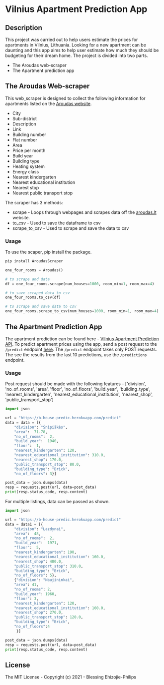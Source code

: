 # Vilnius Apartment Prediction App
## Description
This project was carried out to help users estimate the prices for apartments in Vilnius, Lithuania.
Looking for a new apartment can be daunting and this app aims to help user estimate how much they should be budgeting for their dream home.
The project is divided into two parts.
* The Aroudas web-scraper
* The Apartment prediction app

## The Aroudas Web-scraper
This web_scraper is designed to collect the following information for apartments listed on the [Aroudas website](https://en.aruodas.lt/).
* City
* Sub-district
* Description
* Link
* Building number
* Flat number
* Area
* Price per month
* Build year
* Building type
* Heating system
* Energy class
* Nearest kindergarten
* Nearest educational institution
* Nearest stop
* Nearest public transport stop

The scraper has 3 methods:
* scrape - Loops through webpages and scrapes data off the [aroudas.lt](https://en.aruodas.lt/) website.
* to_csv - Used to save the dataframe to csv
* scrape_to_csv - Used to scrape and save the data to csv

### Usage
To use the scaper, pip install the package.
```python
pip install AroudasScraper

one_four_rooms = Aroudas()

# to scrape and data
df = one_four_rooms.scrape(num_houses=1000, room_min=1, room_max=4)

# to save scraped data to csv
one_four_rooms.to_csv(df)

# to scrape and save data to csv
one_four_rooms.scrape_to_csv(num_houses=1000, room_min=1, room_max=4)

```


## The Apartment Prediction App
The apartment prediction can be found here - [Vilnius Apartment Prediction API](https://b-house-predic.herokuapp.com/).
To predict apartment prices using the app, send a post request to the `/predict` endpoint [here]( https://b-house-predic.herokuapp.com/predict).
The `/predict` endpoint takes only POST requests. The see the results from the last 10 predictions, use the `/predictions` endpoint.

### Usage
Post request should be made with the following features - ['division', 'no_of_rooms', 'area', 'floor', 'no_of_floors',
'build_year', 'building_type', 'nearest_kindergarten', 'nearest_educational_institution', 'nearest_shop', 'public_transport_stop']

```python
import json

url = "https://b-house-predic.herokuapp.com/predict"
data = data = [{
    "division": "Šnipiškės",
    "area":  71.78,
    "no_of_rooms":  2,
    "build_year":  1940,
    "floor":  1,
    "nearest_kindergarten": 120,
    "nearest_educational_institution": 310.0,
    "nearest_shop": 170.0,
    "public_transport_stop": 80.0,
    "building_type": "Brick",
    "no_of_floors": 3}]

post_data = json.dumps(data)
resp = requests.post(url, data=post_data)
print(resp.status_code, resp.content)
```
For multiple listings, data can be passed as shown.
```python
import json

url = "https://b-house-predic.herokuapp.com/predict"
data = data1 = [{
    "division": "Lazdynai",
    "area":  48,
    "no_of_rooms":  2,
    "build_year":  1971,
    "floor":  5,
    "nearest_kindergarten": 190,
    "nearest_educational_institution": 160.0,
    "nearest_shop": 480.0,
    "public_transport_stop": 310.0,
    "building_type": "Brick",
    "no_of_floors": 5},
    {"division": "Naujininkai",
    "area": 41,
    "no_of_rooms": 2,
    "build_year": 1960,
    "floor": 3,
    "nearest_kindergarten": 120,
    "nearest_educational_institution": 160.0,
    "nearest_shop": 270.0,
    "public_transport_stop": 120.0,
    "building_type": "Brick",
    "no_of_floors":4
     }]

post_data = json.dumps(data)
resp = requests.post(url, data=post_data)
print(resp.status_code, resp.content)
```
## License
The MIT License - Copyright (c) 2021 - Blessing Ehizojie-Philips

